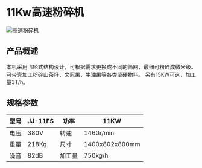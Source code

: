 # 11Kw高速粉碎机
![高速粉碎机](https://i.postimg.cc/QjCxz20G/image.png?dl=1)
## 产品概述

本机采用飞轮式结构设计，可根据需求更换成不同的筛网，最细可粉碎成微米级。
可带壳加工粉碎山茶籽、文冠果、牛油果等各类坚硬物料。
另有15KW可选，加工量3T/h。

## 规格参数

| 型号 | JJ-11FS | 功率 | 11KW |
|---|---|---|---|
| 电压 | 380V | 转速 | 1460r/min |
| 重量 | 218Kg | 尺寸 | 1400x802x800mm |
| 噪音 | 82dB | 加工量 | 750kg/h |
